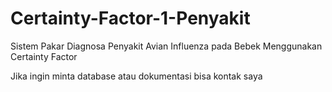 # Certainty-Factor-1-Penyakit
Sistem Pakar Diagnosa Penyakit Avian Influenza pada Bebek Menggunakan Certainty Factor

Jika ingin minta database atau dokumentasi bisa kontak saya
